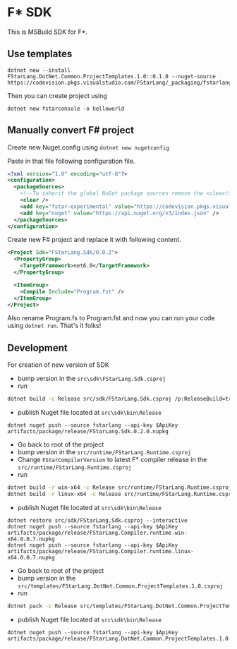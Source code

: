 # F* SDK

This is MSBuild SDK for F*.


## Use templates

```shell
dotnet new --install FStarLang.DotNet.Common.ProjectTemplates.1.0::0.1.0 --nuget-source https://codevision.pkgs.visualstudio.com/FStarLang/_packaging/fstarlang/nuget/v3/index.json
```

Then you can create project using
```shell
dotnet new fstarconsole -o helloworld
```

## Manually convert F# project

Create new Nuget.config using `dotnet new nugetconfig`

Paste in that file following configuration file.
```xml
<?xml version="1.0" encoding="utf-8"?>
<configuration>
  <packageSources>
    <!--To inherit the global NuGet package sources remove the <clear/> line below -->
    <clear />
    <add key="fstar-experimental" value="https://codevision.pkgs.visualstudio.com/FStarLang/_packaging/fstarlang/nuget/v3/index.json" />
    <add key="nuget" value="https://api.nuget.org/v3/index.json" />
  </packageSources>
</configuration>
```

Create new F# project and replace it with following content.

```xml
<Project Sdk="FStarLang.Sdk/0.0.2">
  <PropertyGroup>
    <TargetFramework>net6.0</TargetFramework>
  </PropertyGroup>

  <ItemGroup>
    <Compile Include="Program.fst" />
  </ItemGroup>
</Project>
```
Also rename Program.fs to Program.fst and now you can run your code using `dotnet run`. That's it folks!

## Development

For creation of new version of SDK
- bump version in the `src\sdk\FStarLang.Sdk.csproj`
- run 
```sh
dotnet build -c Release src/sdk/FStarLang.Sdk.csproj /p:ReleaseBuild=true
```
- publish Nuget file located at `src\sdk\bin\Release`
```
dotnet nuget push --source fstarlang --api-key $ApiKey artifacts/package/release/FStarLang.Sdk.0.2.0.nupkg
```
- Go back to root of the project
- bump version in the `src/runtime/FStarLang.Runtime.csproj`
- Change `FStarCompilerVersion` to latest F* compiler release in the `src/runtime/FStarLang.Runtime.csproj`
- run
```sh
dotnet build -r win-x64 -c Release src/runtime/FStarLang.Runtime.csproj /p:ReleaseBuild=true
dotnet build -r linux-x64 -c Release src/runtime/FStarLang.Runtime.csproj /p:ReleaseBuild=true
```
- publish Nuget file located at `src\sdk\bin\Release`
```
dotnet restore src/sdk/FStarLang.Sdk.csproj --interactive
dotnet nuget push --source fstarlang --api-key $ApiKey artifacts/package/release/FStarLang.Compiler.runtime.win-x64.0.0.7.nupkg
dotnet nuget push --source fstarlang --api-key $ApiKey artifacts/package/release/FStarLang.Compiler.runtime.linux-x64.0.0.7.nupkg
```
- Go back to root of the project
- bump version in the `src/templates/FStarLang.DotNet.Common.ProjectTemplates.1.0.csproj`
- run
```sh
dotnet pack -c Release src/templates/FStarLang.DotNet.Common.ProjectTemplates.1.0.csproj /p:ReleaseBuild=true
```
- publish Nuget file located at `src\sdk\bin\Release`
```
dotnet nuget push --source fstarlang --api-key $ApiKey artifacts/package/release/FStarLang.DotNet.Common.ProjectTemplates.1.0.0.1.2.nupkg
```
